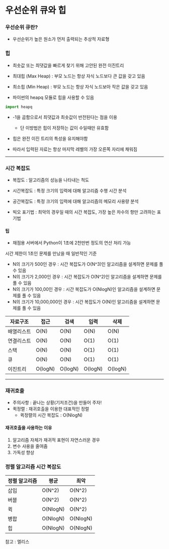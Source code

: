 # 우선순위 큐와 힙

### 우선순위 큐란?

- 우선순위가 높은 원소가 먼저 출력되는 추상적 자료형

### 힙

- 최솟값 또는 최댓값을 빠르게 찾기 위해 고안된 완전 이진트리

- 최대힙 (Max Heap) : 부모 노드는 항상 자식 노드보다 큰 값을 갖고 있음
- 최소힙 (Min Heap) : 부모 노드는 항상 자식 노드보아 작은 값을 갖고 있음

- 파이썬의 heapq 모듈로 힙을 사용할 수 있음

```python
import heapq
```

- -1을 곱함으로서 최댓값과 최솟값이 반전된다는 점을 이용

  - 단 이방법은 힙이 저장하는 값이 수일때만 유효함

- 힙은 완전 이진 트리의 특성을 유지해야함
- 따라서 입력된 자료는 항상 마지막 레벨의 가장 오른쪽 자리에 채워짐

---

### 시간 복잡도

- 복잡도 : 알고리즘의 성능을 나타내는 척도
- 시간복잡도 : 특정 크기의 입력에 대해 알고리즘 수행 시간 분석
- 공간복잡도 : 특정 크기의 입력에 대해 알고리즘의 메모리 사용량 분석

- 빅오 표기법 : 최악의 경우일 때의 시간 복잡도, 가장 높은 차수의 항만 고려하는 표기법

#### 팁

- 채점용 서버에서 Python이 1초에 2천만번 정도의 연산 처리 가능

시간 제한이 1초인 문제를 만났을 때 일반적인 기준

- N의 크기가 500인 경우 : 시간 복잡도가 O(N^3)인 알고리즘을 설계하면 문제를 풀 수 있음
- N의 크기가 2,000인 경우 : 시간 복잡도가 O(N^2)인 알고리즘을 설계하면 문제를 풀 수 있음
- N의 크기가 100,00인 경우 : 시간 복잡도가 O(NlogN)인 알고리즘을 설계하면 문제를 풀 수 있음
- N의 크기가 10,000,000인 경우 : 시간 복잡도가 O(N)인 알고리즘을 설계하면 문제를 풀 수 있음

| 자료구조   | 접근    | 검색    | 입력    | 삭제    |
| ---------- | ------- | ------- | ------- | ------- |
| 배열리스트 | O(N)    | O(N)    | O(N)    | O(N)    |
| 연결리스트 | O(N)    | O(N)    | O(1)    | O(1)    |
| 스택       | O(N)    | O(N)    | O(1)    | O(1)    |
| 큐         | O(N)    | O(N)    | O(1)    | O(1)    |
| 이진트리   | O(logN) | O(logN) | O(logN) | O(logN) |

---

### 재귀호출

- 주의사항 : 끝나는 상황(기저조건)을 만들어 주자!
- 퀵정렬 : 재귀호출을 이용한 대표적인 정렬
  - 퀵정렬의 시간 복잡도 : O(NlogN)

#### 재귀호출을 사용하는 이유

1. 알고리즘 자체가 재귀적 표현이 자연스러운 경우
2. 변수 사용을 줄여줌
3. 가독성 향상

### 정렬 알고리즘 시간 복잡도

| 정렬 알고리즘 | 평균     | 최악     |
| ------------- | -------- | -------- |
| 삽입          | O(N^2)   | O(N^2)   |
| 버블          | O(N^2)   | O(N^2)   |
| 퀵            | O(NlogN) | O(N^2)   |
| 병합          | O(NlogN) | O(NlogN) |
| 힙            | O(NlogN) | O(NlogN) |

참고 : 엘리스
